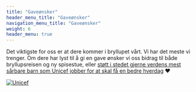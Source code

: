 ```yaml
---
title: "Gaveønsker"
header_menu_title: "Gaveønsker"
navigation_menu_title: "Gaveønsker"
weight: 6
header_menu: true
---
```


Det viktigste for oss er at dere kommer i bryllupet vårt. Vi har det meste vi trenger. Om dere har lyst til å gi en gave ønsker vi oss bidrag til både bryllupsreisen og ny spisestue, eller [støtt i stedet gjerne verdens mest sårbare barn som Unicef jobber for at skal få en bedre hverdag](https://www.unicef.no/stott/privat/donasjon) ❤️

[![Unicef](images/unicef-logo.png)](https://www.unicef.no/stott/privat/donasjon)